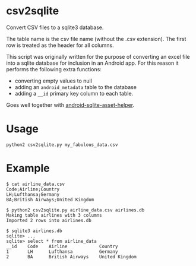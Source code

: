 # csv2sqlite
Convert CSV files to a sqlite3 database.

The table name is the csv file name (without the .csv extension). The first row is treated as the header for all columns.

This script was originally written for the purpose of converting an excel file into a sqlite database for inclusion in an Android app. For this reason it performs the following extra functions:
* converting empty values to null
* adding an `android_metadata` table to the database 
* adding a `__id` primary key column to each table.

Goes well together with [android-sqlite-asset-helper](https://github.com/jgilfelt/android-sqlite-asset-helper).

# Usage
    python2 csv2sqlite.py my_fabulous_data.csv
    
# Example
    $ cat airline_data.csv
    Code;Airline;Country
    LH;Lufthansa;Germany
    BA;British Airways;United Kingdom
    
    $ python2 csv2sqlite.py airline_data.csv airlines.db
    Making table airlines with 3 columns
    Imported 2 rows into airlines.db
    
    $ sqlite3 airlines.db
    sqlite> ...
    sqlite> select * from airline_data
    __id    Code    Airline            Country
    1       LH      Lufthansa          Germany
    2       BA      British Airways    United Kingdom


